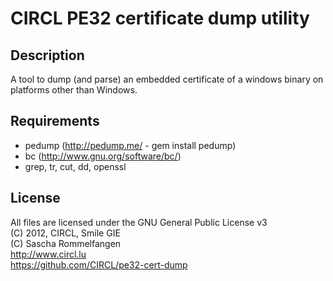 # CIRCL PE32 certificate dump utility 

## Description
A tool to dump (and parse) an embedded certificate of a windows binary on platforms other than Windows.

## Requirements
* pedump (http://pedump.me/ - gem install pedump)
* bc (http://www.gnu.org/software/bc/)
* grep, tr, cut, dd, openssl

## License
All files are licensed under the 
GNU General Public License v3  
(C) 2012, CIRCL, Smile GIE  
(C) Sascha Rommelfangen  
http://www.circl.lu  
https://github.com/CIRCL/pe32-cert-dump  
